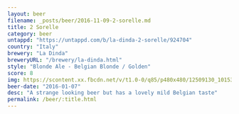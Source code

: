 ```yaml
---
layout: beer
filename: _posts/beer/2016-11-09-2-sorelle.md
title: 2 Sorelle
category: beer
untappd: "https://untappd.com/b/la-dinda-2-sorelle/924704"
country: "Italy"
brewery: "La Dinda"
breweryURL: "/brewery/la-dinda.html"
style: "Blonde Ale - Belgian Blonde / Golden"
score: 8
img: https://scontent.xx.fbcdn.net/v/t1.0-0/q85/p480x480/12509130_10153811640153745_7506807419110071415_n.jpg?oh=31221f5bf91a3af9f670c6b3aff468e4&oe=59C5F6E3
beer-date: "2016-01-07"
desc: "A strange looking beer but has a lovely mild Belgian taste"
permalink: /beer/:title.html
---
```

